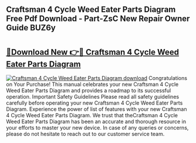 ## Craftsman 4 Cycle Weed Eater Parts Diagram Free Pdf Download - Part-ZsC New Repair Owner Guide BUZ6y

# <h2><a href="http://dfum5n.blite.top/?on=Craftsman+4+Cycle+Weed+Eater+Parts+Diagram">🔗Download New 👉🔴 Craftsman 4 Cycle Weed Eater Parts Diagram</a></h2>

[![Craftsman 4 Cycle Weed Eater Parts Diagram download](https://i.imgur.com/lujVjoI.png)](http://dfum5n.blite.top/?on=Craftsman+4+Cycle+Weed+Eater+Parts+Diagram)
Congratulations on Your Purchase! This manual celebrates your new Craftsman 4 Cycle Weed Eater Parts Diagram and provides a roadmap to its successful operation. Important Safety Guidelines Please read all safety guidelines carefully before operating your new Craftsman 4 Cycle Weed Eater Parts Diagram. Experience the power of list of features with your new Craftsman 4 Cycle Weed Eater Parts Diagram. We trust that theCraftsman 4 Cycle Weed Eater Parts Diagram has been an accurate and thorough resource in your efforts to master your new device. In case of any queries or concerns, please do not hesitate to reach out to our customer service team.
